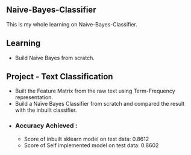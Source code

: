 ## Naive-Bayes-Classifier
This is my whole learning on Naive-Bayes-Classifier.
## Learning
- Build Naive Bayes from scratch.
## Project - Text Classification
  - Built the Feature Matrix from the raw text using Term-Frequency representation.
  - Build a Naïve Bayes Classifier from scratch and compared the result with the inbuilt classifier.
  - ### Accuracy Achieved :
      - Score of inbuilt sklearn model on test data:  0.8612
      - Score of Self implemented model on test data:  0.8602
